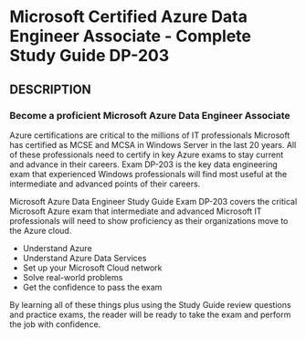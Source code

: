 # Microsoft Certified Azure Data Engineer Associate - Complete Study Guide DP-203
## DESCRIPTION
### Become a proficient Microsoft Azure Data Engineer Associate

Azure certifications are critical to the millions of IT professionals Microsoft has certified as MCSE and MCSA in Windows Server in the last 20 years. All of these professionals need to certify in key Azure exams to stay current and advance in their careers. Exam DP-203 is the key data engineering exam that experienced Windows professionals will find most useful at the intermediate and advanced points of their careers.

Microsoft Azure Data Engineer Study Guide Exam DP-203 covers the critical Microsoft Azure exam that intermediate and advanced Microsoft IT professionals will need to show proficiency as their organizations move to the Azure cloud.

+ Understand Azure
+ Understand Azure Data Services
+ Set up your Microsoft Cloud network
+ Solve real-world problems
+ Get the confidence to pass the exam

By learning all of these things plus using the Study Guide review questions and practice exams, the reader will be ready to take the exam and perform the job with confidence.
